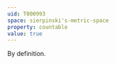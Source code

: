```yaml
---
uid: T000993
space: sierpinski's-metric-space
property: countable
value: true
---
```

By definition.

